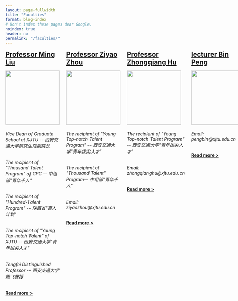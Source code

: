 ```yaml
---
layout: page-fullwidth
title: "Faculties"
format: blog-index
# Don't index these pages dear Google.
noindex: true
header: no
permalink: "/faculties/"
---
```


<div class="row">
	<div class="medium-12 columns t30">
    <div class="row">
		<!--{% include _pagination.html %}-->
        <div class="small-12 columes b60">
            <!--<p class="subheadline">
             <span class="subheader">Bio Sketch</span>
            </p>-->
            <h2 style="margin:0px;"><a href="/mingliu/">Professor Ming Liu</a></h2>
            <p>
<a href="/mingliu/" title="Prof.M.Liu"><img src="{{ site.urlimg }}mliucube.png" class="alignleft" width="170" height="170"></a>
<h6>Vice Dean of Graduate School at XJTU -- 西安交通大学研究生院副院长</h6>
<h6>The recipient of "Thousand Talent Program"  of CPC   -- 中组部"青年千人"</h6>
 <h6>The recipient of "Hundred-Talent Program" -- 陕西省"百人计划"</h6>
<h6>The recipient of "Young Top-notch Talent" of XJTU  -- 西安交通大学"青年拔尖人才"</h6>
<h6>Tengfei Distinguished Professor   -- 西安交通大学腾飞教授</h6>
<a href="/mingliu/" title="Prof.M.Liu"><strong>Read more&nbsp;></strong></a>
            </p>
	</div>
    </div><!-- /.medium-7.columns -->
    <div class="row">
		<!--{% include _pagination.html %}-->
        <div class="small-12 columes b60">
            <!--<p class="subheadline">
             <span class="subheader">Bio Sketch</span>
            </p>-->
            <h2 style="margin:0px;"><a href="/ziyaozhou/">Professor Ziyao Zhou</a></h2>
            <p>
<a href="/ziyaozhou/" title="Prof.Z.Zhou"><img src="{{ site.urlimg }}zyzcube.png" class="alignleft" width="170" height="170"></a>
<!--<h6>Professor of Elelcronic Enginnering School at Xi'an Jiaotong University</h6>-->
<h6>The recipient of "Young Top-notch Talent Program" -- 西安交通大学"青年拔尖人才"</h6>
<h6>The recipient of "Thousand Talent" Program-- 中组部"青年千人"</h6>
<h6>Email: ziyaozhou@xjtu.edu.cn</h6>
                <a href="/ziyaozhou/" title="Prof.Z.Zhou"><strong>Read more&nbsp;></strong></a>
            </p>
	</div>
    </div><!-- /.medium-7.columns -->
<div class="row">
		<!--{% include _pagination.html %}-->
        <div class="small-12 columes b60">
            <!--<p class="subheadline">
             <span class="subheader">Bio Sketch</span>
            </p>-->
            <h2 style="margin:0px;"><a href="/zhongqianghu/">Professor Zhongqiang Hu</a></h2>
            <p>
<a href="/zhongqianghu/" title="Prof.Z.Hu"><img src="{{ site.urlimg }}hzqcube.png" class="alignleft" width="170" height="170"></a>
<!--<h6>Professor of Elelcronic Enginnering School at Xi'an Jiaotong University</h6>-->
<h6>The recipient of "Young Top-notch Talent Program" -- 西安交通大学"青年拔尖人才"</h6>
<h6>Email: zhongqianghu@xjtu.edu.cn</h6>
                <a href="/zhongqianghu/" title="Prof.Z.Hu"><strong>Read more&nbsp;></strong></a>
            </p>
	</div>
    </div><!-- /.medium-7.columns -->
    <div class="row">
		<!--{% include _pagination.html %}-->
        <div class="small-12 columes b60">
            <!--<p class="subheadline">
             <span class="subheader">Bio Sketch</span>
            </p>-->
            <h2 style="margin:0px;"><a href="/binpeng/">lecturer Bin Peng</a></h2>
            <p>
<a href="/binpeng/" title="Lecturer B.Peng"><img src="{{ site.urlimg }}bpcube.png" class="alignleft" width="170" height="170"></a>
<!--<h6>Lecturer of Elelcronic Enginnering School at Xi'an Jiaotong University</h6>-->
<h6>Email: pengbin@xjtu.edu.cn</h6>
                <a href="/binpeng/" title="Lecturer B.Peng"><strong>Read more&nbsp;></strong></a>
            </p>
            </div>
	</div>
    </div><!-- /.medium-7.columns -->
</div><!-- /.row -->